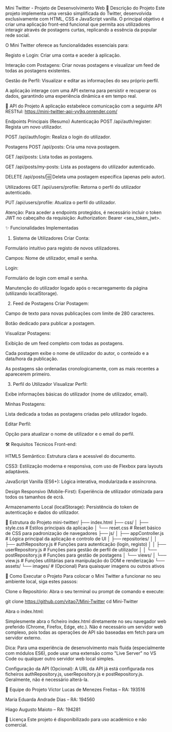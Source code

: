 Mini Twitter - Projeto de Desenvolvimento Web
🚀 Descrição do Projeto
Este projeto implementa uma versão simplificada do Twitter, desenvolvida exclusivamente com HTML, CSS e JavaScript vanilla. O principal objetivo é criar uma aplicação front-end funcional que permita aos utilizadores interagir através de postagens curtas, replicando a essência da popular rede social.

O Mini Twitter oferece as funcionalidades essenciais para:

Registo e Login: Criar uma conta e aceder à aplicação.

Interação com Postagens: Criar novas postagens e visualizar um feed de todas as postagens existentes.

Gestão de Perfil: Visualizar e editar as informações do seu próprio perfil.

A aplicação interage com uma API externa para persistir e recuperar os dados, garantindo uma experiência dinâmica e em tempo real.

🔗 API do Projeto
A aplicação estabelece comunicação com a seguinte API RESTful:
https://mini-twitter-api-vy9q.onrender.com/

Endpoints Principais (Resumo)
Autenticação
POST /api/auth/register: Regista um novo utilizador.

POST /api/auth/login: Realiza o login do utilizador.

Postagens
POST /api/posts: Cria uma nova postagem.

GET /api/posts: Lista todas as postagens.

GET /api/posts/my-posts: Lista as postagens do utilizador autenticado.

DELETE /api/posts/:id: Deleta uma postagem específica (apenas pelo autor).

Utilizadores
GET /api/users/profile: Retorna o perfil do utilizador autenticado.

PUT /api/users/profile: Atualiza o perfil do utilizador.

Atenção: Para aceder a endpoints protegidos, é necessário incluir o token JWT no cabeçalho da requisição: Authorization: Bearer <seu_token_jwt>.

✨ Funcionalidades Implementadas
1. Sistema de Utilizadores
Criar Conta:

Formulário intuitivo para registo de novos utilizadores.

Campos: Nome de utilizador, email e senha.

Login:

Formulário de login com email e senha.

Manutenção do utilizador logado após o recarregamento da página (utilizando localStorage).

2. Feed de Postagens
Criar Postagem:

Campo de texto para novas publicações com limite de 280 caracteres.

Botão dedicado para publicar a postagem.

Visualizar Postagens:

Exibição de um feed completo com todas as postagens.

Cada postagem exibe o nome de utilizador do autor, o conteúdo e a data/hora da publicação.

As postagens são ordenadas cronologicamente, com as mais recentes a aparecerem primeiro.

3. Perfil do Utilizador
Visualizar Perfil:

Exibe informações básicas do utilizador (nome de utilizador, email).

Minhas Postagens:

Lista dedicada a todas as postagens criadas pelo utilizador logado.

Editar Perfil:

Opção para atualizar o nome de utilizador e o email do perfil.

🛠️ Requisitos Técnicos
Front-end:

HTML5 Semântico: Estrutura clara e acessível do documento.

CSS3: Estilização moderna e responsiva, com uso de Flexbox para layouts adaptáveis.

JavaScript Vanilla (ES6+): Lógica interativa, modularizada e assíncrona.

Design Responsivo (Mobile-First): Experiência de utilizador otimizada para todos os tamanhos de ecrã.

Armazenamento Local (localStorage): Persistência do token de autenticação e dados do utilizador.

📂 Estrutura do Projeto
mini-twitter/
├── index.html
├── css/
│   ├── style.css       # Estilos principais da aplicação
│   └── reset.css       # Reset básico de CSS para padronização de navegadores
├── js/
│   ├── appController.js    # Lógica principal da aplicação e controlo de UI
│   ├── repositories/
│   │   ├── authRepository.js   # Funções para autenticação (login, registo)
│   │   ├── userRepository.js   # Funções para gestão de perfil de utilizador
│   │   └── postRepository.js   # Funções para gestão de postagens
│   └── views/
│       └── view.js       # Funções utilitárias para manipulação do DOM e renderização
└── assets/
    └── images/         # (Opcional) Para quaisquer imagens ou outros ativos

🚀 Como Executar o Projeto
Para colocar o Mini Twitter a funcionar no seu ambiente local, siga estes passos:

Clone o Repositório:
Abra o seu terminal ou prompt de comando e execute:

git clone https://github.com/vitao7/Mini-Twitter
cd Mini-Twitter

Abra o index.html:

Simplesmente abra o ficheiro index.html diretamente no seu navegador web preferido (Chrome, Firefox, Edge, etc.). Não é necessário um servidor web complexo, pois todas as operações de API são baseadas em fetch para um servidor externo.

Dica: Para uma experiência de desenvolvimento mais fluida (especialmente com módulos ES6), pode usar uma extensão como "Live Server" no VS Code ou qualquer outro servidor web local simples.

Configuração da API (Opcional):
A URL da API já está configurada nos ficheiros authRepository.js, userRepository.js e postRepository.js. Geralmente, não é necessário alterá-la.

👥 Equipe do Projeto
Víctor Lucas de Menezes Freitas – RA: 193516

Maria Eduarda Andrade Dias – RA: 194560

Hiago Augusto Maioto – RA: 194281

📜 Licença
Este projeto é disponibilizado para uso académico e não comercial.
